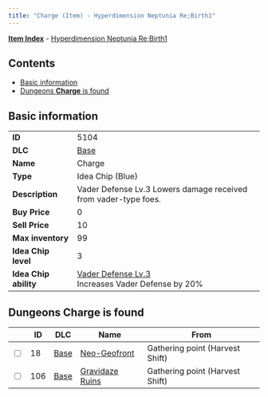 ```yaml
---
title: "Charge (Item) - Hyperdimension Neptunia Re;Birth1"
---
```


[**Item Index**](/neptunia/rb1/item/index.html) - [Hyperdimension Neptunia Re;Birth1](/neptunia/rb1)

## Contents

- [Basic information](#basic-information)
- [Dungeons **Charge** is found](#dungeons-charge-is-found)

## Basic information

|   |   |
| -- | -- |
| **ID** | 5104 |
| **DLC** | [Base](/neptunia/rb1/dlc/1-base.html) |
| **Name** | Charge |
| **Type** | Idea Chip (Blue) |
| **Description** | Vader Defense Lv.3 Lowers damage received from vader-type foes. |
| **Buy Price** | 0 |
| **Sell Price** | 10 |
| **Max inventory** | 99 |
| **Idea Chip level** | 3 |
| **Idea Chip ability** | [Vader Defense Lv.3](/neptunia/rb1/ability/1-9603-vader-defense-lv-3.html)<br />Increases Vader Defense by 20% |

## Dungeons **Charge** is found

|    | ID | DLC | Name | From |
| -- | -- | --- | ---- | ---- |
| <input type="checkbox" id="rb1-dungeon-1-18" class="trackbox" /> | 18 | [Base](/neptunia/rb1/dlc/1-base.html) | [Neo-Geofront](/neptunia/rb1/dungeon/1-18-neo-geofront.html) | Gathering point (Harvest Shift) |
| <input type="checkbox" id="rb1-dungeon-1-106" class="trackbox" /> | 106 | [Base](/neptunia/rb1/dlc/1-base.html) | [Gravidaze Ruins](/neptunia/rb1/dungeon/1-106-gravidaze-ruins.html) | Gathering point (Harvest Shift) |